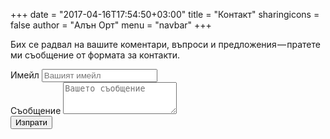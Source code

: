 +++
date = "2017-04-16T17:54:50+03:00"
title = "Контакт"
sharingicons = false
author = "Алън Орт"
menu = "navbar"
+++

Бих се радвал на вашите коментари, въпроси и предложения — пратете ми съобщение от формата за контакти.

<form method="POST" action="https://formspree.io/alan.orth@gmail.com">
    <div class="form-group">
        <label for="emailAddress">Имейл</label>
        <input type="email" class="form-control" name="email" id="emailAddress" placeholder="Вашият имейл">
    </div>
    <div class="form-group">
        <label for="message">Съобщение</label>
        <textarea class="form-control" name="message" id="message" placeholder="Вашето съобщение" rows="3"></textarea>
    </div>
    <input type="text" name="_gotcha" style="display:none" />
    <button type="submit" class="btn btn-primary">Изпрати</button>
</form>

<br />
